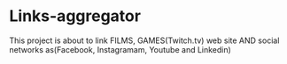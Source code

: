 # Links-aggregator
This project is about to link FILMS, GAMES(Twitch.tv) web site AND social networks as(Facebook, Instagramam, Youtube and Linkedin)
